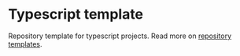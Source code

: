 # Typescript template

Repository template for typescript projects.
Read more on [repository templates](https://github.blog/2019-06-06-generate-new-repositories-with-repository-templates/).
